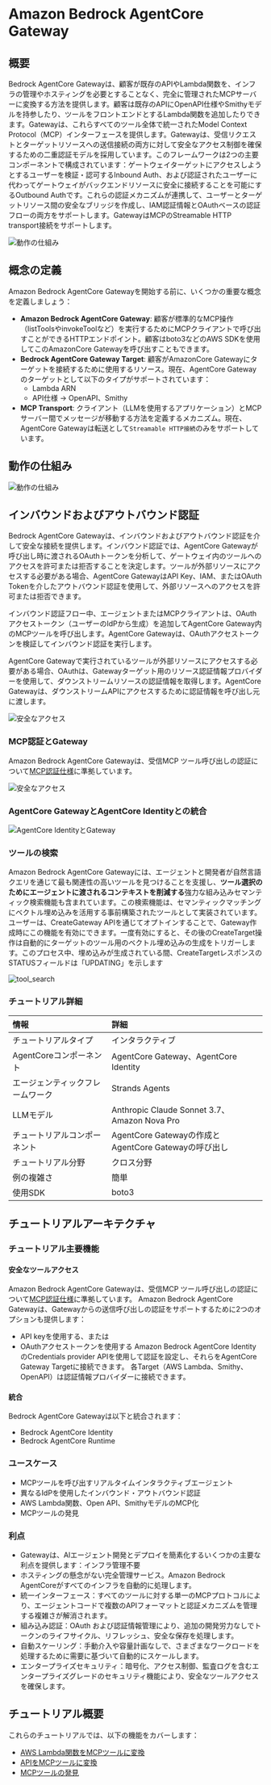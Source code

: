 # Amazon Bedrock AgentCore Gateway

## 概要
Bedrock AgentCore Gatewayは、顧客が既存のAPIやLambda関数を、インフラの管理やホスティングを必要とすることなく、完全に管理されたMCPサーバーに変換する方法を提供します。顧客は既存のAPIにOpenAPI仕様やSmithyモデルを持参したり、ツールをフロントエンドとするLambda関数を追加したりできます。Gatewayは、これらすべてのツール全体で統一されたModel Context Protocol（MCP）インターフェースを提供します。Gatewayは、受信リクエストとターゲットリソースへの送信接続の両方に対して安全なアクセス制御を確保するための二重認証モデルを採用しています。このフレームワークは2つの主要コンポーネントで構成されています：ゲートウェイターゲットにアクセスしようとするユーザーを検証・認可するInbound Auth、および認証されたユーザーに代わってゲートウェイがバックエンドリソースに安全に接続することを可能にするOutbound Authです。これらの認証メカニズムが連携して、ユーザーとターゲットリソース間の安全なブリッジを作成し、IAM認証情報とOAuthベースの認証フローの両方をサポートします。GatewayはMCPのStreamable HTTP transport接続をサポートします。

![動作の仕組み](images/gateway-end-end-overview.png)

## 概念の定義

Amazon Bedrock AgentCore Gatewayを開始する前に、いくつかの重要な概念を定義しましょう：

* **Amazon Bedrock AgentCore Gateway**: 顧客が標準的なMCP操作（listToolsやinvokeToolなど）を実行するためにMCPクライアントで呼び出すことができるHTTPエンドポイント。顧客はboto3などのAWS SDKを使用してこのAmazonCore Gatewayを呼び出すこともできます。
* **Bedrock AgentCore Gateway Target**: 顧客がAmazonCore Gatewayにターゲットを接続するために使用するリソース。現在、AgentCore Gatewayのターゲットとして以下のタイプがサポートされています：
    * Lambda ARN
    * API仕様 → OpenAPI、Smithy
* **MCP Transport**: クライアント（LLMを使用するアプリケーション）とMCPサーバー間でメッセージが移動する方法を定義するメカニズム。現在、AgentCore Gatewayは転送として`Streamable HTTP接続`のみをサポートしています。

## 動作の仕組み

![動作の仕組み](images/gateway_how_does_it_work.png)

## インバウンドおよびアウトバウンド認証
Bedrock AgentCore Gatewayは、インバウンドおよびアウトバウンド認証を介して安全な接続を提供します。インバウンド認証では、AgentCore Gatewayが呼び出し時に渡されるOAuthトークンを分析して、ゲートウェイ内のツールへのアクセスを許可または拒否することを決定します。ツールが外部リソースにアクセスする必要がある場合、AgentCore GatewayはAPI Key、IAM、またはOAuth Tokenを介したアウトバウンド認証を使用して、外部リソースへのアクセスを許可または拒否できます。

インバウンド認証フロー中、エージェントまたはMCPクライアントは、OAuthアクセストークン（ユーザーのIdPから生成）を追加してAgentCore Gateway内のMCPツールを呼び出します。AgentCore Gatewayは、OAuthアクセストークンを検証してインバウンド認証を実行します。

AgentCore Gatewayで実行されているツールが外部リソースにアクセスする必要がある場合、OAuthは、Gatewayターゲット用のリソース認証情報プロバイダーを使用して、ダウンストリームリソースの認証情報を取得します。AgentCore Gatewayは、ダウンストリームAPIにアクセスするために認証情報を呼び出し元に渡します。

![安全なアクセス](images/gateway_secure_access.png)

### MCP認証とGateway

Amazon Bedrock AgentCore Gatewayは、受信MCP ツール呼び出しの認証について[MCP認証仕様](https://modelcontextprotocol.io/specification/2025-06-18/basic/authorization)に準拠しています。

![安全なアクセス](images/oauth-flow-gateway.png)

### AgentCore GatewayとAgentCore Identityとの統合

![AgentCore IdentityとGateway](images/end-end-auth-gateway.png)

### ツールの検索
Amazon Bedrock AgentCore Gatewayには、エージェントと開発者が自然言語クエリを通じて最も関連性の高いツールを見つけることを支援し、**ツール選択のためにエージェントに渡されるコンテキストを削減する**強力な組み込みセマンティック検索機能も含まれています。この検索機能は、セマンティックマッチングにベクトル埋め込みを活用する事前構築されたツールとして実装されています。ユーザーは、CreateGateway APIを通じてオプトインすることで、Gateway作成時にこの機能を有効にできます。一度有効にすると、その後のCreateTarget操作は自動的にターゲットのツール用のベクトル埋め込みの生成をトリガーします。このプロセス中、埋め込みが生成されている間、CreateTargetレスポンスのSTATUSフィールドは「UPDATING」を示します

![tool_search](images/gateway_tool_search.png)

### チュートリアル詳細

| 情報          | 詳細                                                   |
|:---------------------|:----------------------------------------------------------|
| チュートリアルタイプ        | インタラクティブ                                               |
| AgentCoreコンポーネント | AgentCore Gateway、AgentCore Identity                     |
| エージェンティックフレームワーク    | Strands Agents                                            |
| LLMモデル            | Anthropic Claude Sonnet 3.7、Amazon Nova Pro              |
| チュートリアルコンポーネント  | AgentCore Gatewayの作成とAgentCore Gatewayの呼び出し |
| チュートリアル分野    | クロス分野                                            |
| 例の複雑さ   | 簡単                                                      |
| 使用SDK             | boto3                                                     |

## チュートリアルアーキテクチャ

### チュートリアル主要機能

#### 安全なツールアクセス

Amazon Bedrock AgentCore Gatewayは、受信MCP ツール呼び出しの認証について[MCP認証仕様](https://modelcontextprotocol.io/specification/2025-06-18/basic/authorization)に準拠しています。
Amazon Bedrock AgentCore Gatewayは、Gatewayからの送信呼び出しの認証をサポートするために2つのオプションも提供します：
* API keyを使用する、または
* OAuthアクセストークンを使用する
Amazon Bedrock AgentCore IdentityのCredentials provider APIを使用して認証を設定し、それらをAgentCore Gateway Targetに接続できます。
各Target（AWS Lambda、Smithy、OpenAPI）は認証情報プロバイダーに接続できます。

#### 統合

Bedrock AgentCore Gatewayは以下と統合されます：
* Bedrock AgentCore Identity
* Bedrock AgentCore Runtime

### ユースケース

* MCPツールを呼び出すリアルタイムインタラクティブエージェント
* 異なるIdPを使用したインバウンド・アウトバウンド認証
* AWS Lambda関数、Open API、SmithyモデルのMCP化
* MCPツールの発見

### 利点

* Gatewayは、AIエージェント開発とデプロイを簡素化するいくつかの主要な利点を提供します：インフラ管理不要
* ホスティングの懸念がない完全管理サービス。Amazon Bedrock AgentCoreがすべてのインフラを自動的に処理します。
* 統一インターフェース：すべてのツールに対する単一のMCPプロトコルにより、エージェントコードで複数のAPIフォーマットと認証メカニズムを管理する複雑さが解消されます。
* 組み込み認証：OAuth および認証情報管理により、追加の開発労力なしでトークンのライフサイクル、リフレッシュ、安全な保存を処理します。
* 自動スケーリング：手動介入や容量計画なしで、さまざまなワークロードを処理するために需要に基づいて自動的にスケールします。
* エンタープライズセキュリティ：暗号化、アクセス制御、監査ログを含むエンタープライズグレードのセキュリティ機能により、安全なツールアクセスを確保します。

## チュートリアル概要

これらのチュートリアルでは、以下の機能をカバーします：

- [AWS Lambda関数をMCPツールに変換](01-transform-lambda-into-mcp-tools)
- [APIをMCPツールに変換](02-transform-apis-into-mcp-tools)
- [MCPツールの発見](03-discover-mcp-tools)